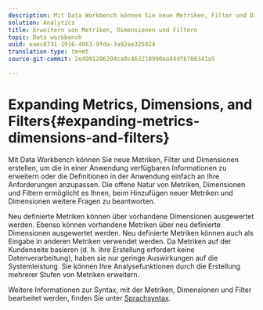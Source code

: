 ```yaml
---
description: Mit Data Workbench können Sie neue Metriken, Filter und Dimensionen erstellen, um die in einer Anwendung verfügbaren Informationen zu erweitern oder die Definitionen in der Anwendung einfach an Ihre Anforderungen anzupassen. Die offene Natur von Metriken, Dimensionen und Filtern ermöglicht es Ihnen, beim Hinzufügen neuer Metriken und Dimensionen weitere Fragen zu beantworten.
solution: Analytics
title: Erweitern von Metriken, Dimensionen und Filtern
topic: Data workbench
uuid: eaec0731-1916-4063-9fda-3a92ee325024
translation-type: tm+mt
source-git-commit: 2e4991206394ca0c463210990ea44dfb700341a5

---
```



# Expanding Metrics, Dimensions, and Filters{#expanding-metrics-dimensions-and-filters}

Mit Data Workbench können Sie neue Metriken, Filter und Dimensionen erstellen, um die in einer Anwendung verfügbaren Informationen zu erweitern oder die Definitionen in der Anwendung einfach an Ihre Anforderungen anzupassen. Die offene Natur von Metriken, Dimensionen und Filtern ermöglicht es Ihnen, beim Hinzufügen neuer Metriken und Dimensionen weitere Fragen zu beantworten.

Neu definierte Metriken können über vorhandene Dimensionen ausgewertet werden. Ebenso können vorhandene Metriken über neu definierte Dimensionen ausgewertet werden. Neu definierte Metriken können auch als Eingabe in anderen Metriken verwendet werden. Da Metriken auf der Kundenseite basieren (d. h. ihre Erstellung erfordert keine Datenverarbeitung), haben sie nur geringe Auswirkungen auf die Systemleistung. Sie können Ihre Analysefunktionen durch die Erstellung mehrerer Stufen von Metriken erweitern.

Weitere Informationen zur Syntax, mit der Metriken, Dimensionen und Filter bearbeitet werden, finden Sie unter [Sprachsyntax](https://docs.adobe.com/content/help/en/data-workbench/using/client/qry-lang-syntx/c-qry-lang-syntx.html).
